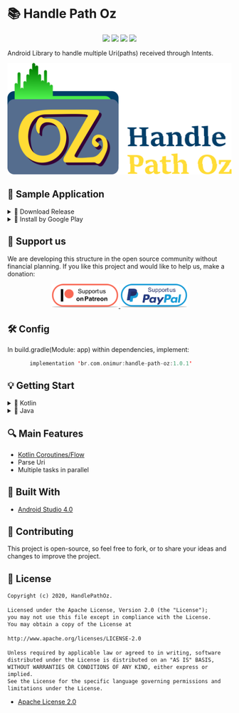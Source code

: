 # 📚 Handle Path Oz


<p align="center">
    <a href="https://bintray.com/onimur/handle-path-oz/HandlePathOz" title="Bintray"><img src="https://img.shields.io/bintray/v/onimur/handle-path-oz/HandlePathOz?label=Bintray"></a>
    <a title="API 16+"><img src="https://img.shields.io/badge/API-16%2B-orange"></a>
    <a href="./LICENSE" title="License"><img src="https://img.shields.io/github/license/onimur/handle-path-oz?label=License"></a>
    <a href="https://app.circleci.com/pipelines/github/onimur/handle-path-oz" title="onimur"><img src="https://circleci.com/gh/onimur/handle-path-oz.svg?style=shield"></a>

    
</p>

Android Library to handle multiple Uri(paths) received through Intents.

![](.gitresources/logo_git.png)


## 📱 Sample Application

<details>
  <summary markdown="span"> 🌱 Download Release </summary>
  
  You can download the sample application with the latest release [here](https://github.com/onimur/handle-path-oz/raw/master/app/build/outputs/apk/release/HandlePathOZ.apk).

   ---
  </details>
  
  <details>
    <summary markdown="span"> 🌱 Install by Google Play  </summary>
    
   <p align="left">
   <a href="https://play.google.com/store/apps/details?id=br.com.onimur.sample.handlepathoz" target="_blank">
   <img width="25%" alt="Check HandlePathOz on Google Play" src="https://play.google.com/intl/en_gb/badges/static/images/badges/en_badge_web_generic.png"/>
   </a>
   </p>
 
   </details>
    

## 💞 Support us
We are developing this structure in the open source community without financial planning.
If you like this project and would like to help us, make a donation:

   <p align="center">
   <a href="https://www.patreon.com/onimur" target="_blank">
   <img width="30%" alt="Check my Patreon" src="./.gitresources/support-patreon.png"/>
   </a>
   <a href="https://www.paypal.com/cgi-bin/webscr?cmd=_donations&business=YUTBBKXR2XCPJ" target="_blank">
   <img width="30%" alt="Donate with Paypal" src=".gitresources/support-paypal.png"/>
   </a>
   </p>

## 🛠️ Config
  In build.gradle(Module: app) within dependencies, implement:
      
```kotlin
       implementation 'br.com.onimur:handle-path-oz:1.0.1'
```
  
## 💡 Getting Start
<details>
  <summary markdown="span">🎲 Kotlin </summary>
  
  ### 💫 Initialization
  1.1 - In Kotlin for the implementation of the Listener you can implement it within the scope of the class, as shown below, or also as shown in item **1.2**:
 
```kotlin
  class MainActivity : AppCompatActivity(), HandlePathOzListener {
   //...
   }
```
  
  `Alt+Enter` to implement the methods, we will discuss the methods later in the topic **Controller**.
  
  Implement handlePathOz in your `onCreate()` method, as shown below:
  
  
```kotlin
    private lateinit var handlePathOz: HandlePathOz

    override fun onCreate(savedInstanceState: Bundle?) {
        super.onCreate(savedInstanceState)
        //Initialize HandlePathOz
        //context, listener
        handlePathOz = HandlePathOz(this, this)
        
    }
```

  1.2 - You can also implement the Listener when initializing the class, without having to implement it within the scope of the class:
  
```kotlin
      private lateinit var handlePathOz: HandlePathOz
      private val listener = object: HandlePathOzListener{
      //implement methods
      }
  
      override fun onCreate(savedInstanceState: Bundle?) {
          super.onCreate(savedInstanceState)
          //Initialize HandlePathOz
          //context, listener
          handlePathOz = HandlePathOz(this, listener)
          
      }
```

     
   2 - After selecting the desired files (The sample application has the entire step) in ```onActivityResult``` leave as follows:
  
```kotlin
    override fun onActivityResult(requestCode: Int, resultCode: Int, data: Intent?) {
        super.onActivityResult(requestCode, resultCode, data)
        if ((requestCode == REQUEST_OPEN_GALLERY) and (resultCode == Activity.RESULT_OK)) {
            //This extension retrieves the path of all selected files without treatment.
            val listUri = data.getListUri()

            //with the list you can update some recyclerview and switch to the method that handles Uri's.

            //set list of the Uri to handle
            //in concurrency use:
            // 1                -> for tasks sequentially
            //greater than 1    -> for the number of tasks you want to perform in parallel.
            //Nothing           -> for parallel tasks - by default the value is 10
            handlePathOz.getRealPath(listUri)
            // handlePathOz.getRealPath(listUri, 1)

            //show Progress Loading
        }
    }
```
  
  ### 🎮 Controller
  We have two methods in the listeners, one of which is optional:
  
```kotlin
      //On Completion (Sucess or Error)
      //If there is a cancellation or error, the entire task that was handled will be returned in the list.
      override fun onRequestHandlePathOz(listPath: List<PairPath>, tr: Throwable?) {
          //Hide Progress
          //Update the recyclerview with the list
          yourAdapter.updateListChanged(listPath.map { uri -> Uri.parse(uri.path) })
  
          //Handle any Exception (Optional)
          tr?.let {
              Toast.makeText(this, "${it.message}", Toast.LENGTH_SHORT).show()
          }
      }
  
      //This method is Optional
      override fun onLoading(currentUri: Int) {
          //Update UI with the current Uri
          //progressLoading.setText = "${currentUri}/${listUri.size}"
      }
```

  ### ☁️ Cloud files and Unknown Providers
  
  If the selected file was from Dropbox,Google Drive, OneDrive or an unknown file provider, it will then be copied/created in
  InternalStorage/Android/data/your.package.name/files/Temp/sameFileNameAndExtension
  
  When you want to delete the generated files call:
  
```kotlin
   handlePathOz.deleteTemporaryFiles()
```
  
  
  ### 💣 Cancel the tasks
  
  There are two methods for canceling tasks, ```cancelTask()``` and ```onDestroy()```.
  
  **handlePathOz.cancelTask() ->** Can be called as a button action for canceling or by progressBar (As shown in the demo application).
  In the cancellation of the task by this method, all Uri that was treated will be passed in the ```onRequestHandlePathOz()``` method.
  
  **handlePathOz.onDestroy() ->**  It can be called with the Activity or fragment's  ```onDestroy()``` method. 
  This method destroys the task and its cancellation does not update anything and cannot be restarted.
  Example of use:
```kotlin
    override fun onDestroy() {
        handlePathOz.onDestroy()
        //You can delete the temporary files here as well.
        super.onDestroy()
    }
```
  
  ---
  
</details>

<details>
  <summary markdown="span">🎲 Java</summary>
  
  ### 💫 Initialization
  The implementation of the Listener you can implement it within the scope of the class, as shown below:
  
```java
     public class MainActivity extends AppCompatActivity implements HandlePathOzListener {
      //
      }
```

  `Alt+Enter` to implement the methods, we will discuss the methods later in the topic **Controller**.
  
  Implement handlePathOz in your `onCreate()` method, as shown below:
  
```java

    private HandlePathOz handlePathOz;

    @Override
    protected void onCreate(Bundle savedInstanceState) {
        super.onCreate(savedInstanceState);
        setContentView(R.layout.activity_main);

        //Initialize HandlePathOz
        //context, listener
        handlePathOz = HandlePathOz(this, this)

    }

```

After selecting the desired files (The sample application has the entire step) in ```onActivityResult``` leave as follows:
  
```java
    @Override
    protected void onActivityResult(int requestCode, int resultCode, Intent data) {
        super.onActivityResult(requestCode, resultCode, data);
        if (requestCode == REQUEST_OPEN_GALLERY && resultCode == RESULT_OK) {
            //This extension retrieves the path of all selected files without treatment.
            listUri = getListUri(data);

            //with the list you can update some recyclerview and switch to the method that handles Uri's.


            //set list of the Uri to handle
            //in concurrency use:
            // 1                -> for tasks sequentially
            //greater than 1    -> for the number of tasks you want to perform in parallel.
            //Nothing           -> for parallel tasks - by default the value is 10
            handlePathOz.getRealPath(listUri);
            // handlePathOz.getRealPath(listUri, 1)

            //show Progress Loading
        }
    }

```
  
  
  ### 🎮 Controller
  
    We have two methods in the listeners, one of which is optional:
    
```java
        //On Completion (Sucess or Error)
        //If there is a cancellation or error, the entire task that was handled will be returned in the list.
       @Override
       public void onRequestHandlePathOz(@NonNull List<PairPath> listPath, Throwable tr) {
            //Hide Progress
            //Update the recyclerview with the list
            //Update the adapter
            List<Uri> listUri = new ArrayList<>();
            for (int i = 0; i < list.size(); i++) {
                Uri uri = Uri.parse(list.get(i).getPath());
                listUri.add(uri);
            }
            yourAdapter.updateListChanged(listUri);
    
            //Handle Exception (Optional)
            if (throwable != null) {
                Toast.makeText(this, throwable.getMessage(), Toast.LENGTH_SHORT).show();
            }
       }

       //This method is Optional
       @Override
       public void onLoading(int currentUri) {
           //Update UI with the current Uri
           //progressLoading.setText(currentUri + "/" + listUri.size());
       }

```

 ### ☁️ Cloud files and Unknown Providers
  
  If the selected file was from Dropbox,Google Drive, OneDrive or an unknown file provider, it will then be copied/created in
  InternalStorage/Android/data/your.package.name/files/Temp/sameFileNameAndExtension
  
  When you want to delete the generated files call:
  
```java
   handlePathOz.deleteTemporaryFiles()
```
  
  
  ### 💣 Cancel the tasks
  
  There are two methods for canceling tasks, ```cancelTask()``` and ```onDestroy()```.
  
  **handlePathOz.cancelTask() ->** Can be called as a button action for canceling or by progressBar (As shown in the demo application).
  In the cancellation of the task by this method, all Uri that was treated will be passed in the ```onRequestHandlePathOz()``` method.
  
  **handlePathOz.onDestroy() ->**  It can be called with the Activity or fragment's  ```onDestroy()``` method. 
  This method destroys the task and its cancellation does not update anything and cannot be restarted.
  Example of use:
  
```java

    @Override
    public void onDestroy() {
        handlePathOz.onDestroy();
        //You can delete the temporary files here as well.
        super.onDestroy();
    }
```
  
  ---
  
</details>

## 🔍 Main Features
- [Kotlin Coroutines/Flow](https://kotlinlang.org/docs/reference/coroutines-overview.html) 
- Parse Uri
- Multiple tasks in parallel

## 📐 Built With
  * [Android Studio 4.0](https://developer.android.com/studio)
  
  
## 🧩 Contributing
  This project is open-source, so feel free to fork, or to share your ideas and changes to improve the project. 
 

## 📃 License
 
    Copyright (c) 2020, HandlePathOz.

    Licensed under the Apache License, Version 2.0 (the "License");
    you may not use this file except in compliance with the License.
    You may obtain a copy of the License at

    http://www.apache.org/licenses/LICENSE-2.0

    Unless required by applicable law or agreed to in writing, software
    distributed under the License is distributed on an "AS IS" BASIS,
    WITHOUT WARRANTIES OR CONDITIONS OF ANY KIND, either express or implied.
    See the License for the specific language governing permissions and
    limitations under the License.

  * [Apache License 2.0](LICENSE)
